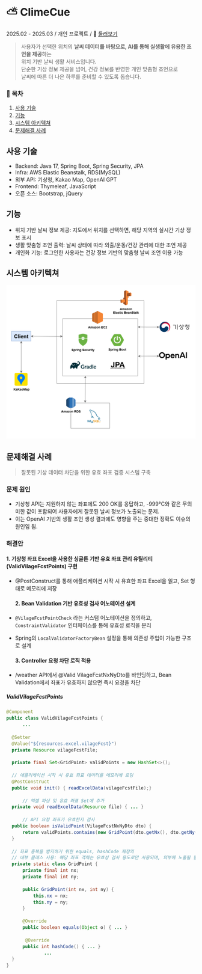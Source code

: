 # ⛅ ClimeCue
2025.02 - 2025.03  / 개인 프로젝트 / 
🔗 [둘러보기](http://climecue-env-2.eba-aa5eppvz.ap-northeast-2.elasticbeanstalk.com/)

> 사용자가 선택한 위치의 **날씨 데이터를 바탕으로, AI를 통해 실생활에 유용한 조언을 제공**하는<br> 위치 기반 날씨 생활 서비스입니다. <br>단순한 기상 정보 제공을 넘어, 건강 정보를 반영한 개인 맞춤형 조언으로<br> 날씨에 따른 더 나은 하루를 준비할 수 있도록 돕습니다.

### 📝 목차
1. [사용 기술](#사용-기술)
2. [기능](#기능)
3. [시스템 아키텍쳐](#시스템-아키텍쳐)
4. [문제해결 사례](#문제해결-사례)


## 사용 기술
- Backend: Java 17, Spring Boot, Spring Security, JPA
- Infra: AWS Elastic Beanstalk, RDS(MySQL)
- 외부 API: 기상청, Kakao Map, OpenAI GPT
- Frontend: Thymeleaf, JavaScript
- 오픈 소스: Bootstrap, jQuery

## 기능
- 위치 기반 날씨 정보 제공: 지도에서 위치를 선택하면, 해당 지역의 실시간 기상 정보 표시
- 생활 맞춤형 조언 출력: 날씨 상태에 따라 외출/운동/건강 관리에 대한 조언 제공
- 개인화 기능: 로그인한 사용자는 건강 정보 기반의 맞춤형 날씨 조언 이용 가능

## 시스템 아키텍쳐
![ClimeCue_system.png](https://github.com/nanadoo99/ClimeCue/blob/master/ClimeCue_system.png)

## 문제해결 사례
> 잘못된 기상 데이터 차단을 위한 유효 좌표 검증 시스템 구축
  ### 문제 원인
  - 기상청 API는 지원하지 않는 좌표에도 200 OK를 응답하고, -999°C와 같은 무의미한 값이 포함되어 사용자에게 잘못된 날씨 정보가 노출되는 문제.
  - 이는 OpenAI 기반의 생활 조언 생성 결과에도 영향을 주는 중대한 정확도 이슈의 원인임 됨.

  ### 해결안
  #### 1. 기상청 좌표 Excel을 사용한 싱글톤 기반 유효 좌표 관리 유틸리티 (ValidVilageFcstPoints) 구현
- @PostConstruct를 통해 애플리케이션 시작 시 유효한 좌표 Excel을 읽고, Set<GridPoint> 형태로 메모리에 저장
  
  #### 2. Bean Validation 기반 유효성 검사 어노테이션 설계
- `@VilageFcstPointCheck` 라는 커스텀 어노테이션을 정의하고, `ConstraintValidator` 인터페이스를 통해 유효성 로직을 분리
- Spring의 `LocalValidatorFactoryBean` 설정을 통해 의존성 주입이 가능한 구조로 설계
  
  #### 3. Controller 요청 차단 로직 적용
- /weather API에서 @Valid VilageFcstNxNyDto를 바인딩하고, Bean Validation에서 좌표가 유효하지 않으면 즉시 요청을 차단

##### ValidVilageFcstPoints

  ```java
@Component
public class ValidVilageFcstPoints {
		...

    @Setter
    @Value("${resources.excel.vilageFcst}")
    private Resource vilageFcstFile;

    private final Set<GridPoint> validPoints = new HashSet<>();
    
    // 애플리케이션 시작 시 유효 좌표 데이터를 메모리에 로딩
    @PostConstruct 
    public void init() { readExcelData(vilageFcstFile);}
	
		// 엑셀 파싱 및 유효 좌표 Set에 추가 
    private void readExcelData(Resource file) { ... } 
		
		// API 요청 좌표가 유효한지 검사
    public boolean isValidPoint(VilageFcstNxNyDto dto) { 
        return validPoints.contains(new GridPoint(dto.getNx(), dto.getNy()));
    }

    // 좌표 중복을 방지하기 위한 equals, hashCode 재정의
    // 내부 클래스 사용: 해당 좌표 객체는 유효성 검사 용도로만 사용되며, 외부에 노출될 필요가 없기 때문
    private static class GridPoint {
        private final int nx;
        private final int ny;

        public GridPoint(int nx, int ny) {
            this.nx = nx;
            this.ny = ny;
        }

        @Override
        public boolean equals(Object o) { ... }
        
         @Override
        public int hashCode() { ... }
				...
    }
}

  ```
